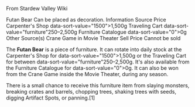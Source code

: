 From Stardew Valley Wiki

Futan Bear Can be placed as decoration. Information Source Price Carpenter's Shop data-sort-value="1500"&gt;1,500g Traveling Cart data-sort-value="furniture"250–2,500g Furniture Catalogue data-sort-value="0"&gt;0g Other Source(s) Crane Game in Movie Theater Sell Price Cannot be sold

The **Futan Bear** is a piece of furniture. It can rotate into daily stock at the Carpenter's Shop for data-sort-value="1500"&gt;1,500g or the Traveling Cart for between data-sort-value="furniture"250–2,500g. It's also available from the Furniture Catalogue for data-sort-value="0"&gt;0g. It can also be won from the Crane Game inside the Movie Theater, during any season.

There is a small chance to receive this furniture item from slaying monsters, breaking crates and barrels, chopping trees, shaking trees with seeds, digging Artifact Spots, or panning.\[1]